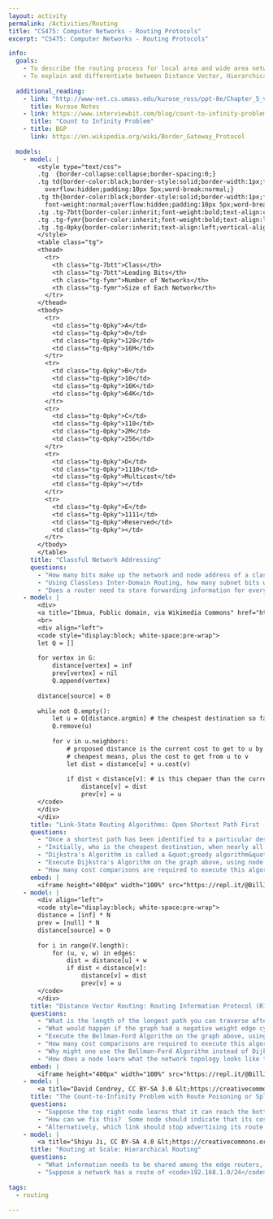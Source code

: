 ```yaml
---
layout: activity
permalink: /Activities/Routing
title: "CS475: Computer Networks - Routing Protocols"
excerpt: "CS475: Computer Networks - Routing Protocols"

info:
  goals: 
    - To describe the routing process for local area and wide area networks
    - To explain and differentiate between Distance Vector, Hierarchical, and BGP routing protocols
        
  additional_reading:
    - link: "http://www-net.cs.umass.edu/kurose_ross/ppt-8e/Chapter_5_v8.0.pptx"  
      title: Kurose Notes
    - link: https://www.interviewbit.com/blog/count-to-infinity-problem/
      title: "Count to Infinity Problem"
    - title: BGP
      link: https://en.wikipedia.org/wiki/Border_Gateway_Protocol
          
  models:
    - model: |
        <style type="text/css">
        .tg  {border-collapse:collapse;border-spacing:0;}
        .tg td{border-color:black;border-style:solid;border-width:1px;font-family:Arial, sans-serif;font-size:14px;
          overflow:hidden;padding:10px 5px;word-break:normal;}
        .tg th{border-color:black;border-style:solid;border-width:1px;font-family:Arial, sans-serif;font-size:14px;
          font-weight:normal;overflow:hidden;padding:10px 5px;word-break:normal;}
        .tg .tg-7btt{border-color:inherit;font-weight:bold;text-align:center;vertical-align:top}
        .tg .tg-fymr{border-color:inherit;font-weight:bold;text-align:left;vertical-align:top}
        .tg .tg-0pky{border-color:inherit;text-align:left;vertical-align:top}
        </style>
        <table class="tg">
        <thead>
          <tr>
            <th class="tg-7btt">Class</th>
            <th class="tg-7btt">Leading Bits</th>
            <th class="tg-fymr">Number of Networks</th>
            <th class="tg-fymr">Size of Each Network</th>
          </tr>
        </thead>
        <tbody>
          <tr>
            <td class="tg-0pky">A</td>
            <td class="tg-0pky">0</td>
            <td class="tg-0pky">128</td>
            <td class="tg-0pky">16M</td>
          </tr>
          <tr>
            <td class="tg-0pky">B</td>
            <td class="tg-0pky">10</td>
            <td class="tg-0pky">16K</td>
            <td class="tg-0pky">64K</td>
          </tr>
          <tr>
            <td class="tg-0pky">C</td>
            <td class="tg-0pky">110</td>
            <td class="tg-0pky">2M</td>
            <td class="tg-0pky">256</td>
          </tr>
          <tr>
            <td class="tg-0pky">D</td>
            <td class="tg-0pky">1110</td>
            <td class="tg-0pky">Multicast</td>
            <td class="tg-0pky"></td>
          </tr>
          <tr>
            <td class="tg-0pky">E</td>
            <td class="tg-0pky">1111</td>
            <td class="tg-0pky">Reserved</td>
            <td class="tg-0pky"></td>
          </tr>
        </tbody>
        </table>
      title: "Classful Network Addressing"
      questions: 
        - "How many bits make up the network and node address of a class A, B, and C network?"
        - "Using Classless Inter-Domain Routing, how many subnet bits would correspond to a Class A, B, and C network?"
        - "Does a router need to store forwarding information for every single host on the Internet?  How might it group its routing table for efficiency?  This is called Hierarchical Routing."
    - model: |
        <div>
        <a title="Ibmua, Public domain, via Wikimedia Commons" href="https://commons.wikimedia.org/wiki/File:Dijkstra_Animation.gif"><img width="256" alt="Dijkstra Animation" src="https://upload.wikimedia.org/wikipedia/commons/5/57/Dijkstra_Animation.gif"></a>
        <br>
        <div align="left">
        <code style="display:block; white-space:pre-wrap">
        let Q = []
        
        for vertex in G:
            distance[vertex] = inf
            prev[vertex] = nil
            Q.append(vertex)
        
        distance[source] = 0
        
        while not Q.empty():
            let u = Q[distance.argmin] # the cheapest destination so far
            Q.remove(u)
            
            for v in u.neighbors:
                # proposed distance is the current cost to get to u by the 
                # cheapest means, plus the cost to get from u to v
                let dist = distance[u] + u.cost(v) 
                
                if dist < distance[v]: # is this chepaer than the current cost to v?
                    distance[v] = dist
                    prev[v] = u
        </code>
        </div>
        </div>
      title: "Link-State Routing Algorithms: Open Shortest Path First (OSPF) and Dijkstra's Algorithm"
      questions: 
        - "Once a shortest path has been identified to a particular destination, how might it be communicated from router to router?  In other words, what information is needed by each router in order to forward information to the next destination?  Specifically, how is this information different from that used by a switch?"
        - "Initially, who is the cheapest destination, when nearly all of the nodes are infinite cost?"
        - "Dijkstra's Algorithm is called a &quot;greedy algorithm&quot;; why do you think this is?"
        - "Execute Dijkstra's Algorithm on the graph above, using node <strong>a</strong> as the source."
        - "How many cost comparisons are required to execute this algorithm?"
      embed: |
        <iframe height="400px" width="100%" src="https://repl.it/@BillJr99/OSPF?lite=true" scrolling="no" frameborder="no" allowtransparency="true" allowfullscreen="true" sandbox="allow-forms allow-pointer-lock allow-popups allow-same-origin allow-scripts allow-modals"></iframe>          
    - model: |
        <div align="left">
        <code style="display:block; white-space:pre-wrap">
        distance = [inf] * N
        prev = [null] * N
        distance[source] = 0
        
        for i in range(V.length):
            for (u, v, w) in edges:
                dist = distance[u] + w
                if dist < distance[v]:
                    distance[v] = dist
                    prev[v] = u
        </code>
        </div>
      title: "Distance Vector Routing: Routing Information Protocol (RIP) and Bellman-Ford"
      questions: 
        - "What is the length of the longest path you can traverse after each iteration of the loop?"
        - "What would happen if the graph had a negative weight edge cycle?"
        - "Execute the Bellman-Ford Algorithm on the graph above, using node <strong>a</strong> as the source."
        - "How many cost comparisons are required to execute this algorithm?"
        - "Why might one use the Bellman-Ford Algorithm instead of Dijkstra's Algorithm for routing, when Dijkstra's Algorithm is more time efficient on a single host?"
        - "How does a node learn what the network topology looks like to facilitate these computations?"
      embed: |
        <iframe height="400px" width="100%" src="https://repl.it/@BillJr99/RIP?lite=true" scrolling="no" frameborder="no" allowtransparency="true" allowfullscreen="true" sandbox="allow-forms allow-pointer-lock allow-popups allow-same-origin allow-scripts allow-modals"></iframe>         
    - model: |
        <a title="David Condrey, CC BY-SA 3.0 &lt;https://creativecommons.org/licenses/by-sa/3.0&gt;, via Wikimedia Commons" href="https://commons.wikimedia.org/wiki/File:Small_Network.png"><img width="128" alt="Small Network" src="https://upload.wikimedia.org/wikipedia/commons/2/2f/Small_Network.png"></a>
      title: "The Count-to-Infinity Problem with Route Poisoning or Split Horizon"
      questions: 
        - "Suppose the top right node learns that it can reach the bottom-most node by going through the node at top center.  The node at top center knows that it can reach the node at the top right via a direct connection.  If the connection from the node at the top center to the bottom-most node is severed, why might it believe that it can still reach it by routing traffic through the node at the top right?  How would their network costs be affected?  What would happen to the perceived cost from the perspective of the top-right node as the top-center node updates its own cost?  This is called the Count-to-Infinity Problem." 
        - "How can we fix this?  Some node should indicate that its cost has become infinite.  Which one?  This is called Route Poisoning"
        - "Alternatively, which link should stop advertising its route and to whom?  This is called Split Horizon."
    - model: |
        <a title="Shiyu Ji, CC BY-SA 4.0 &lt;https://creativecommons.org/licenses/by-sa/4.0&gt;, via Wikimedia Commons" href="https://commons.wikimedia.org/wiki/File:RR_BGP.svg"><img width="512" alt="RR BGP" src="https://upload.wikimedia.org/wikipedia/commons/thumb/6/6e/RR_BGP.svg/512px-RR_BGP.svg.png"></a>
      title: "Routing at Scale: Hierarchical Routing"
      questions: 
        - "What information needs to be shared among the edge routers, versus that information shared within each network cluster?" 
        - "Suppose a network has a route of <code>192.168.1.0/24</code> and <code>0.0.0.0/0</code> (known as a &quot;default route&quot;).  The address <code>192.168.1.2</code> would match both of these.  Which route should you choose, and why?  How can you determine which routing table match is the &quot;best&quot; one?"
        
tags:
  - routing
 
---
```


